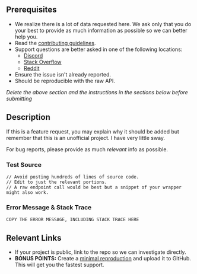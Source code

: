 <!-- CLICK "Preview" FOR INSTRUCTIONS IN A MORE READABLE FORMAT -->

## Prerequisites

- We realize there is a lot of data requested here. We ask only that you do your best to provide as much information as possible so we can better help you.
- Read the [contributing guidelines](https://github.com/sanko/robinhood/blob/master/contributing.md).
- Support questions are better asked in one of the following locations:
	- [Discord](https://discord.gg/5vH7CUQ)
	- [Stack Overflow](https://stackoverflow.com/questions/tagged/robinhood)
  - [Reddit](https://reddit.com/r/robinhood)
- Ensure the issue isn't already reported.
- Should be reproducible with the raw API.

*Delete the above section and the instructions in the sections below before submitting*

## Description

If this is a feature request, you may explain why it should be added but remember that this is an unofficial project. I have very little sway.

For bug reports, please provide as much *relevant* info as possible.

### Test Source

```
// Avoid posting hundreds of lines of source code.
// Edit to just the relevant portions.
// A raw endpoint call would be best but a snippet of your wrapper might also work.
```

### Error Message & Stack Trace

```
COPY THE ERROR MESSAGE, INCLUDING STACK TRACE HERE
```

## Relevant Links

- If your project is public, link to the repo so we can investigate directly.
- **BONUS POINTS:** Create a [minimal reproduction](http://stackoverflow.com/help/mcve) and upload it to GitHub. This will get you the fastest support.
